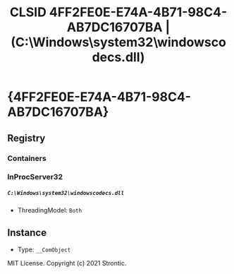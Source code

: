 ﻿---
title: "CLSID 4FF2FE0E-E74A-4B71-98C4-AB7DC16707BA | (C:\\Windows\\system32\\windowscodecs.dll)"
excerpt: What is COM-Object CLSID 4FF2FE0E-E74A-4B71-98C4-AB7DC16707BA?
---

# {4FF2FE0E-E74A-4B71-98C4-AB7DC16707BA}


## Registry


### Containers


### InProcServer32

##### `C:\Windows\system32\windowscodecs.dll`
* ThreadingModel: `Both`

## Instance

* Type: `__ComObject`

MIT License. Copyright (c) 2021 Strontic.


